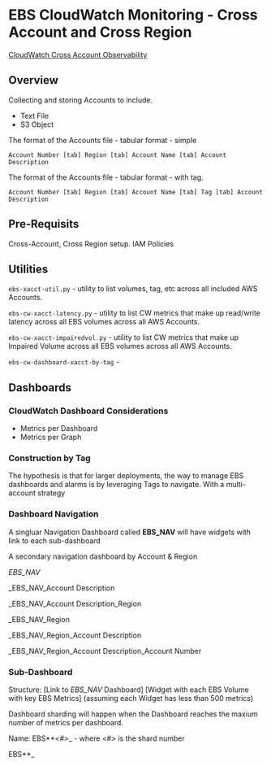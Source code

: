 # EBS CloudWatch Monitoring - Cross Account and Cross Region

[CloudWatch Cross Account Observability](https://docs.aws.amazon.com/AmazonCloudWatch/latest/monitoring/CloudWatch-Unified-Cross-Account.html)

## Overview

Collecting and storing Accounts to include.

- Text File
- S3 Object

The format of the Accounts file - tabular format - simple

`Account Number [tab] Region [tab] Account Name [tab] Account Description`

The format of the Accounts file - tabular format - with tag.

`Account Number [tab] Region [tab] Account Name [tab] Tag [tab] Account Description`

## Pre-Requisits

Cross-Account, Cross Region setup.
IAM Policies

## Utilities

`ebs-xacct-util.py` - utility to list volumes, tag, etc across all included AWS Accounts.

`ebs-cw-xacct-latency.py` - utility to list CW metrics that make up read/write latency across all EBS volumes across all AWS Accounts.

`ebs-cw-xacct-impairedvol.py` - utility to list CW metrics that make up Impaired Volume across all EBS volumes across all AWS Accounts.

`ebs-cw-dashboard-xacct-by-tag` -

## Dashboards

### CloudWatch Dashboard Considerations

- Metrics per Dashboard
- Metrics per Graph

### Construction by Tag

The hypothesis is that for larger deployments, the way to manage EBS dashboards and alarms is by leveraging Tags to navigate. With a multi-account strategy

### Dashboard Navigation

A singluar Navigation Dashboard called **EBS_NAV** will have widgets with link to each sub-dashboard

A secondary navigation dashboard by Account & Region

_EBS_NAV_

\_EBS_NAV_Account Description

\_EBS_NAV_Account Description_Region

\_EBS_NAV_Region

\_EBS_NAV_Region_Account Description

\_EBS_NAV_Region_Account Description_Account Number

### Sub-Dashboard

Structure:
[Link to _EBS_NAV_ Dashboard]
[Widget with each EBS Volume with key EBS Metrics] (assuming each Widget has less than 500 metrics)

Dashboard sharding will happen when the Dashboard reaches the maxium number of metrics per dashboard.

Name:
EBS*<TagName>*<TagValue>_<#>_<AcctName>\_<AcctNum> - where <#> is the shard number

EBS*<TagName>*<TagValue>_<VolId>_<AcctName>\_<AcctNum>
